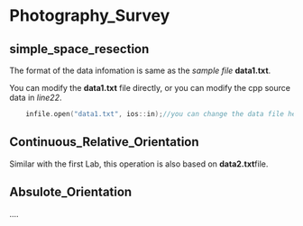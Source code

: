 # Photography_Survey
## simple_space_resection

The format of the data infomation is same as the *sample file* **data1.txt**.

You can modify the **data1.txt** file directly, 
or you can modify the cpp source data in *line22*.
```c++
    infile.open("data1.txt", ios::in);//you can change the data file here
```

## Continuous_Relative_Orientation

Similar with the first Lab, this operation is also based on **data2.txt**file.

## Absulote_Orientation

....
